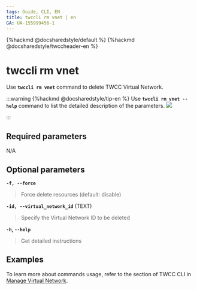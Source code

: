 ```yaml
---
tags: Guide, CLI, EN
title: twccli rm vnet | en
GA: UA-155999456-1
---
```


{%hackmd @docsharedstyle/default %}
{%hackmd @docsharedstyle/twccheader-en %}

# twccli rm vnet

Use **`twccli rm vnet`** command to delete TWCC Virtual Network. 

:::warning
{%hackmd @docsharedstyle/tip-en %}
Use **`twccli rm vnet --help`** command to list the detailed description of the parameters.
![](https://cos.twcc.ai/SYS-MANUAL/uploads/upload_1be376a5819fbaa720781d152cf83a73.png)

:::

## Required parameters

N/A

## Optional parameters


**`-f, --force`** 
> Force delete resources (default: disable)

**`-id, --virtual_network_id`** (TEXT)
> Specify the Virtual Network ID to be deleted

**`-h`, `--help`**
> Get detailed instructions

## Examples

To learn more about commands usage, refer to the section of TWCC CLI in [Manage Virtual Network](https://man.twcc.ai/@twccdocs/doc-vcs-main-en/https%3A%2F%2Fman.twcc.ai%2F%40twccdocs%2Fguide-vcs-vnw-en#%E7%AE%A1%E7%90%86%E8%99%9B%E6%93%AC%E7%B6%B2%E8%B7%AF).
